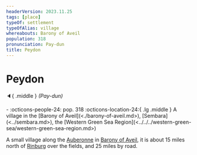 ```yaml
---
headerVersion: 2023.11.25
tags: [place]
typeOf: settlement
typeOfAlias: village
whereabouts: Barony of Aveil
population: 318
pronunciation: Pay-dun
title: Peydon
---
```

# Peydon
:speaker:{ .middle } *(Pay-dun)*  
<div class="grid cards ext-narrow-margin ext-one-column" markdown>
-  
    :octicons-people-24: pop. 318  
    :octicons-location-24:{ .lg .middle } A village in the [Barony of Aveil](<./barony-of-aveil.md>), [Sembara](<../sembara.md>), the [Western Green Sea Region](<../../../western-green-sea/western-green-sea-region.md>)  
</div>


A small village along the [Auberonne](<../../rivers/wistel-enst-watershed/auberonne.md>) in [Barony of Aveil](<./barony-of-aveil.md>), it is about 15 miles north of [Rinburg](<./rinburg.md>) over the fields, and 25 miles by road. 
